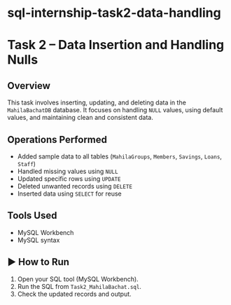 # sql-internship-task2-data-handling
#  Task 2 – Data Insertion and Handling Nulls

## Overview
This task involves inserting, updating, and deleting data in the `MahilaBachatDB` database. It focuses on handling `NULL` values, using default values, and maintaining clean and consistent data.


## Operations Performed
- Added sample data to all tables (`MahilaGroups`, `Members`, `Savings`, `Loans`, `Staff`)
- Handled missing values using `NULL`
- Updated specific rows using `UPDATE`
- Deleted unwanted records using `DELETE`
- Inserted data using `SELECT` for reuse

## Tools Used
- MySQL Workbench
- MySQL syntax

## ▶️ How to Run
1. Open your SQL tool (MySQL Workbench).
2. Run the SQL from `Task2_MahilaBachat.sql`.
3. Check the updated records and output.
